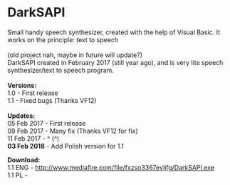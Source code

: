 # DarkSAPI
Small handy speech synthesizer, created with the help of Visual Basic. It works on the principle: text to speech<br>
<br>
(old project nah, maybe in future will update?)<br>
DarkSAPI created in February 2017 (still year ago), and is very lite speech synthesizer/text to speech program.<br>
<br>
<b>Versions:</b><br>
1.0 - First release<br>
1.1 - Fixed bugs (Thanks VF12)<br>
<br>
<b>Updates:</b><br>
05 Feb 2017 - First release<br>
09 Feb 2017 - Many fix (Thanks VF12 for fix)<br>
11 Feb 2017 -                              ^                                  (^)<br>
<b>03 Feb 2018</b> - Add Polish version for 1.1

<b>Download:</b><br>
1.1 ENG - http://www.mediafire.com/file/fxzso3367eyljfg/DarkSAPI.exe<br>
1.1 PL - 
